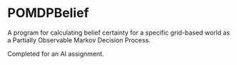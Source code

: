 # POMDPBelief
A program for calculating belief certainty for a specific grid-based world as a Partially Observable Markov Decision Process.

Completed for an AI assignment.

